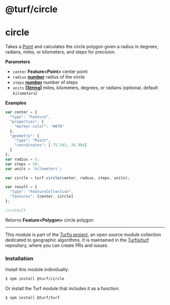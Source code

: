 # @turf/circle

# circle

Takes a [Point](Point) and calculates the circle polygon given a radius in degrees, radians, miles, or kilometers; and steps for precision.

**Parameters**

-   `center` **Feature&lt;Point>** center point
-   `radius` **[number](https://developer.mozilla.org/en-US/docs/Web/JavaScript/Reference/Global_Objects/Number)** radius of the circle
-   `steps` **[number](https://developer.mozilla.org/en-US/docs/Web/JavaScript/Reference/Global_Objects/Number)** number of steps
-   `units` **\[[String](https://developer.mozilla.org/en-US/docs/Web/JavaScript/Reference/Global_Objects/String)]** miles, kilometers, degrees, or radians (optional, default `kilometers`)

**Examples**

```javascript
var center = {
  "type": "Feature",
  "properties": {
    "marker-color": "#0f0"
  },
  "geometry": {
    "type": "Point",
    "coordinates": [-75.343, 39.984]
  }
};
var radius = 5;
var steps = 10;
var units = 'kilometers';

var circle = turf.circle(center, radius, steps, units);

var result = {
  "type": "FeatureCollection",
  "features": [center, circle]
};

//=result
```

Returns **Feature&lt;Polygon>** circle polygon

---

This module is part of the [Turfjs project](http://turfjs.org/), an open source
module collection dedicated to geographic algorithms. It is maintained in the
[Turfjs/turf](https://github.com/Turfjs/turf) repository, where you can create
PRs and issues.

### Installation

Install this module individually:

```sh
$ npm install @turf/circle
```

Or install the Turf module that includes it as a function:

```sh
$ npm install @turf/turf
```
